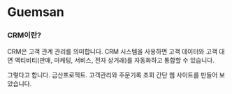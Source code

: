 # Guemsan

<h3> CRM이란? </h3>
CRM은 고객 관계 관리를 의미합니다. CRM 시스템을 사용하면 고객 데이터와 고객 대면 액티비티(판매, 마케팅, 서비스, 전자 상거래)를 자동화하고 통합할 수 있습니다.

그렇다고 합니다. 금산프로젝트. 고객관리와 주문기록 조회 간단 웹 사이트를 만들어 보았습니다.
